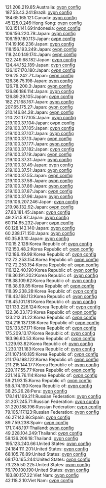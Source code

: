 121.208.219.85:Australia: [ovpn config](vpn/121_208_219_85.ovpn)  
187.53.43.241:Brazil: [ovpn config](vpn/187_53_43_241.ovpn)  
184.65.165.121:Canada: [ovpn config](vpn/184_65_165_121.ovpn)  
45.125.0.246:Hong Kong: [ovpn config](vpn/45_125_0_246.ovpn)  
103.151.141.69:Indonesia: [ovpn config](vpn/103_151_141_69.ovpn)  
106.156.220.79:Japan: [ovpn config](vpn/106_156_220_79.ovpn)  
106.159.180.113:Japan: [ovpn config](vpn/106_159_180_113.ovpn)  
114.19.166.236:Japan: [ovpn config](vpn/114_19_166_236.ovpn)  
118.156.193.249:Japan: [ovpn config](vpn/118_156_193_249.ovpn)  
118.240.149.174:Japan: [ovpn config](vpn/118_240_149_174.ovpn)  
122.249.68.182:Japan: [ovpn config](vpn/122_249_68_182.ovpn)  
124.44.152.189:Japan: [ovpn config](vpn/124_44_152_189.ovpn)  
126.107.170.180:Japan: [ovpn config](vpn/126_107_170_180.ovpn)  
126.25.242.71:Japan: [ovpn config](vpn/126_25_242_71.ovpn)  
126.36.75.198:Japan: [ovpn config](vpn/126_36_75_198.ovpn)  
126.78.200.3:Japan: [ovpn config](vpn/126_78_200_3.ovpn)  
126.86.186.114:Japan: [ovpn config](vpn/126_86_186_114.ovpn)  
126.89.29.105:Japan: [ovpn config](vpn/126_89_29_105.ovpn)  
182.21.168.167:Japan: [ovpn config](vpn/182_21_168_167.ovpn)  
207.65.175.27:Japan: [ovpn config](vpn/207_65_175_27.ovpn)  
210.146.84.28:Japan: [ovpn config](vpn/210_146_84_28.ovpn)  
210.231.177.105:Japan: [ovpn config](vpn/210_231_177_105.ovpn)  
219.100.37.104:Japan: [ovpn config](vpn/219_100_37_104.ovpn)  
219.100.37.105:Japan: [ovpn config](vpn/219_100_37_105.ovpn)  
219.100.37.107:Japan: [ovpn config](vpn/219_100_37_107.ovpn)  
219.100.37.13:Japan: [ovpn config](vpn/219_100_37_13.ovpn)  
219.100.37.177:Japan: [ovpn config](vpn/219_100_37_177.ovpn)  
219.100.37.182:Japan: [ovpn config](vpn/219_100_37_182.ovpn)  
219.100.37.19:Japan: [ovpn config](vpn/219_100_37_19.ovpn)  
219.100.37.31:Japan: [ovpn config](vpn/219_100_37_31.ovpn)  
219.100.37.49:Japan: [ovpn config](vpn/219_100_37_49.ovpn)  
219.100.37.51:Japan: [ovpn config](vpn/219_100_37_51.ovpn)  
219.100.37.55:Japan: [ovpn config](vpn/219_100_37_55.ovpn)  
219.100.37.58:Japan: [ovpn config](vpn/219_100_37_58.ovpn)  
219.100.37.86:Japan: [ovpn config](vpn/219_100_37_86.ovpn)  
219.100.37.87:Japan: [ovpn config](vpn/219_100_37_87.ovpn)  
219.100.37.96:Japan: [ovpn config](vpn/219_100_37_96.ovpn)  
219.106.207.246:Japan: [ovpn config](vpn/219_106_207_246.ovpn)  
219.98.132.92:Japan: [ovpn config](vpn/219_98_132_92.ovpn)  
27.83.181.45:Japan: [ovpn config](vpn/27_83_181_45.ovpn)  
49.251.5.87:Japan: [ovpn config](vpn/49_251_5_87.ovpn)  
60.114.65.232:Japan: [ovpn config](vpn/60_114_65_232.ovpn)  
60.128.143.140:Japan: [ovpn config](vpn/60_128_143_140.ovpn)  
60.238.171.150:Japan: [ovpn config](vpn/60_238_171_150.ovpn)  
60.35.83.10:Japan: [ovpn config](vpn/60_35_83_10.ovpn)  
110.15.2.128:Korea Republic of: [ovpn config](vpn/110_15_2_128.ovpn)  
112.150.48.2:Korea Republic of: [ovpn config](vpn/112_150_48_2.ovpn)  
112.186.49.99:Korea Republic of: [ovpn config](vpn/112_186_49_99.ovpn)  
112.72.253.154:Korea Republic of: [ovpn config](vpn/112_72_253_154.ovpn)  
112.72.253.154:Korea Republic of: [ovpn config](vpn/112_72_253_154.ovpn)  
116.122.40.190:Korea Republic of: [ovpn config](vpn/116_122_40_190.ovpn)  
118.36.191.202:Korea Republic of: [ovpn config](vpn/118_36_191_202.ovpn)  
118.38.109.62:Korea Republic of: [ovpn config](vpn/118_38_109_62.ovpn)  
118.38.99.85:Korea Republic of: [ovpn config](vpn/118_38_99_85.ovpn)  
118.39.238.28:Korea Republic of: [ovpn config](vpn/118_39_238_28.ovpn)  
118.43.168.113:Korea Republic of: [ovpn config](vpn/118_43_168_113.ovpn)  
118.45.101.181:Korea Republic of: [ovpn config](vpn/118_45_101_181.ovpn)  
121.133.226.124:Korea Republic of: [ovpn config](vpn/121_133_226_124.ovpn)  
122.36.33.173:Korea Republic of: [ovpn config](vpn/122_36_33_173.ovpn)  
123.212.31.22:Korea Republic of: [ovpn config](vpn/123_212_31_22.ovpn)  
124.216.137.136:Korea Republic of: [ovpn config](vpn/124_216_137_136.ovpn)  
125.133.57.171:Korea Republic of: [ovpn config](vpn/125_133_57_171.ovpn)  
175.209.13.17:Korea Republic of: [ovpn config](vpn/175_209_13_17.ovpn)  
183.96.60.53:Korea Republic of: [ovpn config](vpn/183_96_60_53.ovpn)  
1.229.93.82:Korea Republic of: [ovpn config](vpn/1_229_93_82.ovpn)  
1.230.131.183:Korea Republic of: [ovpn config](vpn/1_230_131_183.ovpn)  
211.107.140.185:Korea Republic of: [ovpn config](vpn/211_107_140_185.ovpn)  
211.176.198.122:Korea Republic of: [ovpn config](vpn/211_176_198_122.ovpn)  
211.215.144.177:Korea Republic of: [ovpn config](vpn/211_215_144_177.ovpn)  
220.117.55.77:Korea Republic of: [ovpn config](vpn/220_117_55_77.ovpn)  
221.146.76.114:Korea Republic of: [ovpn config](vpn/221_146_76_114.ovpn)  
59.21.93.15:Korea Republic of: [ovpn config](vpn/59_21_93_15.ovpn)  
59.8.74.190:Korea Republic of: [ovpn config](vpn/59_8_74_190.ovpn)  
38.25.26.28:Peru: [ovpn config](vpn/38_25_26_28.ovpn)  
178.141.169.211:Russian Federation: [ovpn config](vpn/178_141_169_211.ovpn)  
31.207.245.71:Russian Federation: [ovpn config](vpn/31_207_245_71.ovpn)  
31.220.188.196:Russian Federation: [ovpn config](vpn/31_220_188_196.ovpn)  
79.105.117.123:Russian Federation: [ovpn config](vpn/79_105_117_123.ovpn)  
46.27.142.86:Spain: [ovpn config](vpn/46_27_142_86.ovpn)  
89.7.59.238:Spain: [ovpn config](vpn/89_7_59_238.ovpn)  
171.7.48.197:Thailand: [ovpn config](vpn/171_7_48_197.ovpn)  
49.228.104.249:Thailand: [ovpn config](vpn/49_228_104_249.ovpn)  
58.136.209.18:Thailand: [ovpn config](vpn/58_136_209_18.ovpn)  
195.123.240.66:United States: [ovpn config](vpn/195_123_240_66.ovpn)  
24.184.111.201:United States: [ovpn config](vpn/24_184_111_201.ovpn)  
68.105.76.89:United States: [ovpn config](vpn/68_105_76_89.ovpn)  
68.170.165.244:United States: [ovpn config](vpn/68_170_165_244.ovpn)  
73.235.50.225:United States: [ovpn config](vpn/73_235_50_225.ovpn)  
76.170.100.190:United States: [ovpn config](vpn/76_170_100_190.ovpn)  
183.80.157.22:Viet Nam: [ovpn config](vpn/183_80_157_22.ovpn)  
42.118.2.10:Viet Nam: [ovpn config](vpn/42_118_2_10.ovpn)  
